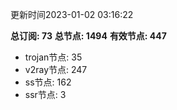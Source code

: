 更新时间2023-01-02 03:16:22

**总订阅: 73**
**总节点: 1494**
**有效节点: 447**
- trojan节点: 35
- v2ray节点: 247
- ss节点: 162
- ssr节点: 3
